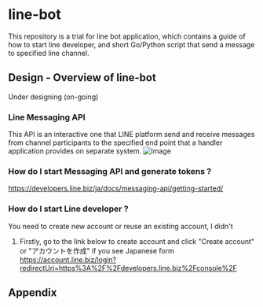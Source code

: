 # line-bot
This repository is a trial for line bot application, which contains a guide of how to start line developer, and short Go/Python script that send a message to specified line channel.

## Design - Overview of line-bot 
Under designing (on-going)

### Line Messaging API
This API is an interactive one that LINE platform send and receive messages from channel participants to the specified end point that a handler application provides on separate system.
![image](https://github.com/junyanaguchi2/line-bot/assets/146341864/0bce9bcc-d1b5-4625-9fb8-dc7788578271)


### How do I start Messaging API and generate tokens ?

https://developers.line.biz/ja/docs/messaging-api/getting-started/


### How do I start Line developer ?
You need to create new account or reuse an existing account, I didn't 

1. Firstly, go to the link below to create account and click "Create account" or "アカウントを作成" if you see Japanese form
https://account.line.biz/login?redirectUri=https%3A%2F%2Fdevelopers.line.biz%2Fconsole%2F



## Appendix
